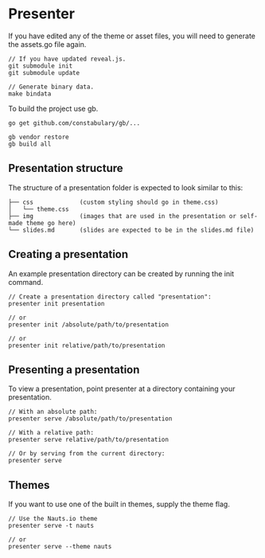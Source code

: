 # Presenter
If you have edited any of the theme or asset files, you will need to generate the assets.go file again.
```
// If you have updated reveal.js.
git submodule init
git submodule update

// Generate binary data.
make bindata
```

To build the project use gb.
```
go get github.com/constabulary/gb/...

gb vendor restore
gb build all
```

## Presentation structure
The structure of a presentation folder is expected to look similar to this:
```
├── css             (custom styling should go in theme.css)
│   └── theme.css
├── img             (images that are used in the presentation or self-made theme go here)
└── slides.md       (slides are expected to be in the slides.md file)
```

## Creating a presentation
An example presentation directory can be created by running the init command.
```
// Create a presentation directory called "presentation":
presenter init presentation

// or
presenter init /absolute/path/to/presentation

// or
presenter init relative/path/to/presentation
```


## Presenting a presentation
To view a presentation, point presenter at a directory containing your presentation.
```
// With an absolute path:
presenter serve /absolute/path/to/presentation

// With a relative path:
presenter serve relative/path/to/presentation

// Or by serving from the current directory:
presenter serve
```

## Themes
If you want to use one of the built in themes, supply the theme flag.
```
// Use the Nauts.io theme
presenter serve -t nauts

// or
presenter serve --theme nauts
```
